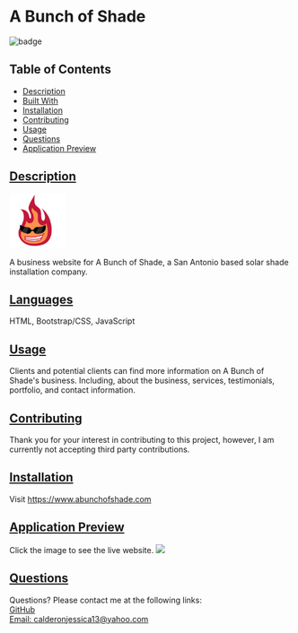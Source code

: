 # A Bunch of Shade
![badge](https://img.shields.io/badge/Made%20with%20%E2%99%A5%20by%20-Jessica%20E.%20Calderon-blueviolet)
## Table of Contents
* [Description](#description)
* [Built With](#languages)
* [Installation](#installation)
* [Contributing](#contributing)
* [Usage](#usage)
* [Questions](#questions)
* [Application Preview](#application-preview)

## [Description](#table-of-contents)
<img src="./assets/img/logo.png" alt="Logo" width="100px">

A business website for A Bunch of Shade, a San Antonio based solar shade installation company. 

## [Languages](#table-of-contents)
HTML, Bootstrap/CSS, JavaScript

## [Usage](#table-of-contents)
Clients and potential clients can find more information on A Bunch of Shade's business. Including, about the business, services, testimonials, portfolio, and contact information.

## [Contributing](#table-of-contents)

Thank you for your interest in contributing to this project, however, I am currently not accepting third party contributions.

## [Installation](#table-of-contents)
Visit https://www.abunchofshade.com

## [Application Preview](#table-of-contents)
Click the image to see the live website.
<a href='https://www.abunchofshade.com' alt='A Bunch of Shade'><img src='./assets/img/abunchofshade.gif'></a>

## [Questions](#table-of-contents)
Questions? Please contact me at the following links: <br>
[GitHub](https://github.com/jessica-calderon) <br>
[Email: calderonjessica13@yahoo.com](mailto:calderonjessica13@yahoo.com)
